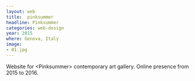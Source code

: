 ```yaml
---
layout: web
title:  pinksummer
headline: Pinksummer
categories: web-design
year: 2015
where: Genova, Italy
image:
- 01.jpg
---
```

Website for &lt;Pinksummer&gt; contemporary art gallery. Online presence from 2015 to 2016.

